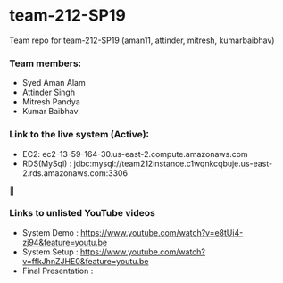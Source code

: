# team-212-SP19
Team repo for team-212-SP19 (aman11, attinder, mitresh, kumarbaibhav)   

### Team members:  
* Syed Aman Alam 
* Attinder Singh
* Mitresh Pandya
* Kumar Baibhav


### Link to the live system (Active):
* EC2: ec2-13-59-164-30.us-east-2.compute.amazonaws.com
* RDS(MySql) : jdbc:mysql://team212instance.c1wqnkcqbuje.us-east-2.rds.amazonaws.com:3306 

􏰅
### Links to unlisted YouTube videos
* System Demo  : https://www.youtube.com/watch?v=e8tUi4-zj94&feature=youtu.be
* System Setup : https://www.youtube.com/watch?v=ffkJhnZJHE0&feature=youtu.be
* Final Presentation : 


